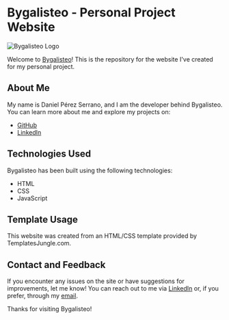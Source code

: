 # Bygalisteo - Personal Project Website

![Bygalisteo Logo](assets/logo/ico/favicon-og.ico)

Welcome to [Bygalisteo](https://bygalisteo.com/)! This is the repository for the website I've created for my personal project.

## About Me

My name is Daniel Pérez Serrano, and I am the developer behind Bygalisteo. You can learn more about me and explore my projects on:

- [GitHub](https://github.com/Dani-Ps)
- [LinkedIn](https://www.linkedin.com/in/daniel-p%C3%A9rez-serrano-130479216/)

## Technologies Used

Bygalisteo has been built using the following technologies:

- HTML
- CSS
- JavaScript

## Template Usage

This website was created from an HTML/CSS template provided by TemplatesJungle.com.

## Contact and Feedback

If you encounter any issues on the site or have suggestions for improvements, let me know! You can reach out to me via [LinkedIn](https://www.linkedin.com/in/daniel-p%C3%A9rez-serrano-130479216/) or, if you prefer, through my [email](mailto:daniperez439@gmail.com).

Thanks for visiting Bygalisteo!
